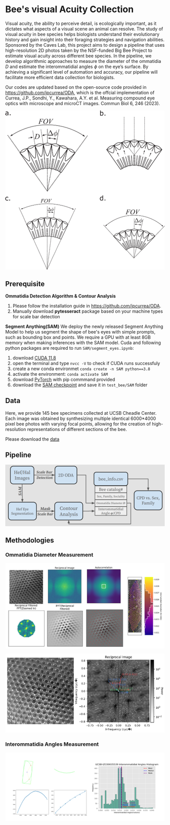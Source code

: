 # Bee's visual Acuity Collection

Visual acuity, the ability to perceive detail, is ecologically important, as it dictates what aspects of a visual scene an animal can resolve. The study of visual acuity in bee species helps biologists understand their evolutionary history and gain insight into their foraging strategies and navigation abilities. Sponsored by the Caves Lab, this project aims to design a pipeline that uses high-resolution 2D photos taken by the NSF-funded Big Bee Project to estimate visual acuity across different bee species. In the pipeline, we develop algorithmic approaches to measure the diameter of the ommatidia $D$ and estimate the interommatidial angles $\phi$ on the eyeʼs surface. By achieving a significant level of automation and accuracy, our pipeline will facilitate more efficient data collection for biologists.

Our codes are updated based on the open-source code provided in https://github.com/jpcurrea/ODA, which is the offcial implementation of Currea, J.P., Sondhi, Y., Kawahara, A.Y. et al. Measuring compound eye optics with microscope and microCT images. Commun Biol 6, 246 (2023).

![Alt text](pics/visual_acuity.png)


## Prerequisite  

__Ommatidia Detection Algorithm & Contour Analysis__
1. Please follow the installation guide in https://github.com/jpcurrea/ODA.
2. Manually download __pytesseract__ package based on your machine types for scale bar detection 


__Segment Anything(SAM)__
We deploy the newly released Segment Anything Model to help us segment the shape of bee's eyes with simple prompts, such as bounding box and points. We require a GPU with at least 8GB memory when making inferences with the SAM model. Cuda and following python packages are required to run `SAM/segment_eyes.ipynb`:

1. download [CUDA 11.8](https://developer.nvidia.com/cuda-11-8-0-download-archive)
2. open the terminal and type `nvcc -V` to check if CUDA runs successfuly 
3. create a new conda environmet `conda create -n SAM python==3.8`
4. activate the environment: `conda activate SAM`
5. download [PyTorch](https://pytorch.org/get-started/locally/) with pip commmand provided
6. download the [SAM checkpoint](https://github.com/facebookresearch/segment-anything#model-checkpoints) and save it in `test_bee/SAM` folder

## Data 

Here, we provide 145 bee specimens collected at UCSB Cheadle Center. Each image was obtained by synthesizing multiple identical 6000*4000 pixel bee photos with varying focal points, allowing for the creation of high-resolution representations of different sections of the bee.

Please download the [data](https://drive.google.com/drive/folders/1Z8RyyXIZXyFs5L62kqnhB2llLOla0NY2?usp=sharing)
## Pipeline 

![Alt text](pics/pipeline.png)

## Methodologies


### Ommatidia Diameter Measurement 

![Alt text](pics/oda.png)

![Alt text](pics/c2edaca972a2caedffecf1a0a24e756.png)

### Interommatidia Angles Measurement 

![interommatidial](pics/contour_analysis.png)
